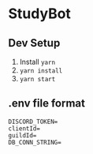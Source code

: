 # StudyBot


## Dev Setup
1. Install `yarn`
2. `yarn install`
3. `yarn start`

## .env file format
```
DISCORD_TOKEN=
clientId=
guildId=
DB_CONN_STRING=
```
